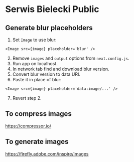 # Serwis Bielecki Public

## Generate blur placeholders

1. Set `Image` to use blur:

```tsx
<Image src={image} placeholder='blur' />
```

2. Remove `images` and `output` options from `next.config.js`.
3. Run app on localhost.
4. In network tab find and download blur version.
5. Convert blur version to data URI.
6. Paste it in place of blur:

```tsx
<Image src={image} placeholder='data:image/...' />
```

7. Revert step 2.


## To compress images

https://compressor.io/

## To generate images

https://firefly.adobe.com/inspire/images
